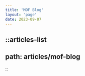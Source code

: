 ```yaml
---
title: 'MOF Blog'
layout: 'page'
date: 2023-09-07
---
```


::articles-list
---
path: articles/mof-blog
---
::
